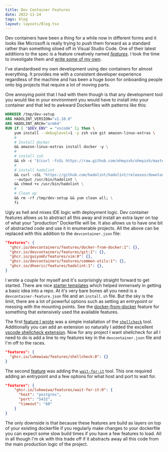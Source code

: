 ```yaml
---
title: Dev Container Features
date: 2022-11-24
tags: blog
layout: layouts/Blog.tsx
---
```


Dev containers have been a thing for a while now in different forms and it looks like Microsoft is really trying to push them forward as a standard rather than something siloed off in Visual Studio Code. One of their latest additions to the spec is a feature creatively named [*features*](https://containers.dev/features). I took the time to investigate them and [write some of my own](https://github.com/lukewiwa/features).

<!--more-->

I've standardised my own development using dev containers for almost everything. It provides me with a consistent developer experience regardless of the machine and has been a huge boon for onboarding people onto big projects that require a lot of moving parts.

One annoying point that I had with them though is that any development tool you would like in your environment you would have to install into your container and that led to awkward Dockerfiles with patterns like this:

```dockerfile
WORKDIR /tmp/dev-setup
ARG HADOLINT_VERSION="v2.10.0"
ARG HADOLINT_ARCH="arm64"
RUN if [ "$DEV_ENV" = "vscode" ]; then \
    yum install --debuglevel=1 -y zsh vim git amazon-linux-extras \
    #
    # Install docker
    && amazon-linux-extras install docker -y \
    #
    # install zsh
    && sh -c "$(curl -fsSL https://raw.github.com/ohmyzsh/ohmyzsh/master/tools/install.sh)" "" --unattended \
    #
    # install hadolint
    && curl -sSL "https://github.com/hadolint/hadolint/releases/download/${HADOLINT_VERSION}/hadolint-Linux-arm64" \
    --output /usr/bin/hadolint \
    && chmod +x /usr/bin/hadolint \
    #
    # Clean up
    && rm -rf /tmp/dev-setup && yum clean all; \
    fi
```

Ugly as hell and mixes IDE logic with deployment logic. Dev container features allows us to abstract all this away and install an extra layer on top of what your "production" Dockerfile will be. It also allows us to have one bit of abstracted code and use it in enumerable projects. All the above can be replaced with this addition to the `devcontainer.json` file:

```json
"features": {
  "ghcr.io/devcontainers/features/docker-from-docker:1": {},
  "ghcr.io/devcontainers/features/git:1": {},
  "ghcr.io/guiyomh/features/vim:0": {},
  "ghcr.io/devcontainers/features/common-utils:1": {},
  "ghcr.io/dhoeric/features/hadolint:1": {},
}
```

I wrote a couple for myself and it's surprisingly straight forward to get started. There are nice [starter templates](https://github.com/devcontainers/feature-starter) which helped immensely in getting a basic idea into a repo. At it's very bare bones all you need is a `devcontainer-feature.json` file and an `install.sh` file. But the sky is the limit, there are a lot of powerful options such as setting an entrypoint or messing with the mounting points. See the [docker-from-docker](https://github.com/devcontainers/features/tree/main/src/docker-from-docker) feature for something that extensively used the available features.

The first [feature I wrote](https://github.com/lukewiwa/features/tree/main/src/shellcheck) was a simple installation of the [`shellcheck`](https://www.shellcheck.net/) tool. Additionally you can add an extension so naturally I added the excellent [vscode shellcheck extension](https://marketplace.visualstudio.com/items?itemName=timonwong.shellcheck). Now for any project I want shellcheck for all I need to do is add a line to my features key in the `devcontainer.json` file and I'm off to the races.

```json
"features": {
  "ghcr.io/lukewiwa/features/shellcheck:0": {}
}
```

The second [feature](https://github.com/lukewiwa/features/tree/main/src/wait-for-it) was adding the [`wait-for-it`](https://github.com/vishnubob/wait-for-it) tool. This one required adding an entrypoint and a few options for what host and port to wait for.

```json
"features": {
    "ghcr.io/lukewiwa/features/wait-for-it:0": {
      "host": "postgres",
      "port": "5432",
      "timeout": "60"
    }
}
```

The only downside is that because these features are build as layers on top of your existing dockerfile if you regularly make changes to your dockerfile you can expect some slow build times if you have a few features to load. All in all though I'm ok with this trade off if it abstracts away all this code from the main production logic of the project.
